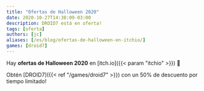 ```yaml
---
title: "Ofertas de Halloween 2020"
date: 2020-10-27T14:38:09-03:00
description: DROID7 está en oferta!
tags: [oferta]
authors: [jc]
aliases: [/es/blog/ofertas-de-halloween-en-itchio/]
games: [droid7]
---
```


Hay **ofertas de Halloween 2020** en [itch.io]({{< param "itchio" >}}) 🎃

Obtén [DROID7]({{< ref "/games/droid7" >}}) con un 50% de descuento por tiempo limitado!
